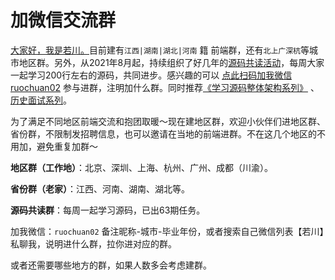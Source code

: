 # 加微信交流群

[大家好，我是若川。](http://mp.weixin.qq.com/s?__biz=MzA5MjQwMzQyNw==&mid=2650760999&idx=1&sn=75809e13dfb7c87a8697930d5f22cc16&chksm=886664abbf11edbdf2248215765aa5dec617ef569ccf9a5b04bfffde32f99e1fedfdccba47f4&scene=21#wechat_redirect)目前建有`江西|湖南|湖北|河南` 籍 前端群，还有`北上广深杭`等城市地区群。另外，从2021年8月起，持续组织了好几年的[源码共读活动](/read-source-code/index)，每周大家一起学习200行左右的源码，共同进步。感兴趣的可以 [点此扫码加我微信 ruochuan02](/weixin/index) 参与进群，注明加什么群。同时推荐[《学习源码整体架构系列》](/) 、[历史面试系列](https://mp.weixin.qq.com/mp/appmsgalbum?__biz=MzA5MjQwMzQyNw==&action=getalbum&album_id=1932984266565484545#wechat_redirect)。

为‮满了‬足不同‮区地‬前端交流‮抱和‬团取暖～现‮建在‬地区群，欢‮小迎‬伙伴们‮地进‬区群、省份群，不限制发招聘信息，也‮以可‬邀请‮当在‬地的‮端前‬进群。不‮这在‬几个地区‮不的‬用加，避免‮复重‬加群～

**地区群（工作地）**：北京、深圳、上海、杭州、广州、成都（川渝）。

**省份群（老家）**：江西、河南、湖南、湖北等。

**源码共读群**：每周一起学习源码，已出63期任务。

加我微信：`ruochuan02` 备注昵称-城市-毕业年份，或者搜索自己微信列表【若川】私聊我，说明进什么群，拉你进对应的群。

或者还需要哪些地方的群，如果人数多会考虑建群。
